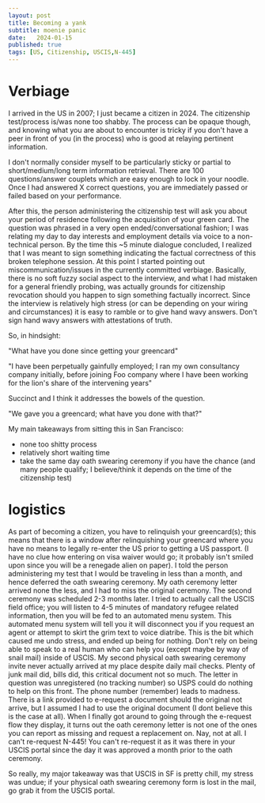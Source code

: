 ```yaml
---
layout: post
title: Becoming a yank
subtitle: moenie panic
date:   2024-01-15
published: true
tags: [US, Citizenship, USCIS,N-445]
---
```


# Verbiage

I arrived in the US in 2007; I just became a citizen in 2024. The citizenship test/process is/was none too shabby. The process can be opaque though, and knowing what you are about to encounter is tricky if you don't have a peer in front of you (in the process) who is good at relaying pertinent information.

I don't normally consider myself to be particularly sticky or partial to short/medium/long term information retrieval. There are 100 questions/answer couplets which are easy enough to lock in your noodle. Once I had answered X correct questions, you are immediately passed or failed based on your performance.

After this, the person administering the citizenship test will ask you about your period of residence following the acquisition of your green card. The question was phrased in a very open ended/conversational fashion; I was relating my day to day interests and employment details via voice to a non-technical person. By the time this ~5 minute dialogue concluded, I realized that I was meant to sign something indicating the factual correctness of this broken telephone session. At this point I started pointing out miscommunication/issues in the currently committed verbiage. Basically, there is no soft fuzzy social aspect to the interview, and what I had mistaken for a general friendly probing, was actually grounds for citizenship revocation should you happen to sign something factually incorrect. Since the interview is relatively high stress (or can be depending on your wiring and circumstances) it is easy to ramble or to give hand wavy answers. Don't sign hand wavy answers with attestations of truth.

So, in hindsight:

"What have you done since getting your greencard"

"I have been perpetually gainfully employed; I ran my own consultancy company initially, before joining Foo company where I have been working for the lion's share of the intervening years"

Succinct and I think it addresses the bowels of the question.

"We gave you a greencard; what have you done with that?"

My main takeaways from sitting this in San Francisco:

* none too shitty process
* relatively short waiting time
* take the same day oath swearing ceremony if you have the chance (and many people qualify; I believe/think it depends on the time of the citizenship test)

# logistics

As part of becoming a citizen, you have to relinquish your greencard(s); this means that there is a window after relinquishing your greencard where you have no means to legally re-enter the US prior to getting a US passport. (I have no clue how entering on visa waiver would go; it probably isn't smiled upon since you will be a renegade alien on paper). I told the person administering my test that I would be traveling in less than a month, and hence deferred the oath swearing ceremony. My oath ceremony letter arrived none the less, and I had to miss the original ceremony. The second ceremony was scheduled 2-3 months later. I tried to actually call the USCIS field office; you will listen to 4-5 minutes of mandatory refugee related information, then you will be fed to an automated menu system. This automated menu system will tell you it will disconnect you if you request an agent or attempt to skirt the grim text to voice diatribe. This is the bit which caused me undo stress, and ended up being for nothing. Don't rely on being able to speak to a real human who can help you (except maybe by way of snail mail) inside of USCIS. My second physical oath swearing ceremony invite never actually arrived at my place despite daily mail checks. Plenty of junk mail did, bills did, this critical document not so much. The letter in question was unregistered (no tracking number) so USPS could do nothing to help on this front. The phone number (remember) leads to madness. There is a link provided to e-request a document should the original not arrive, but I assumed I had to use the original document (I dont believe this is the case at all). When I finally got around to going through the e-request flow they display, it turns out the oath ceremony letter is not one of the ones you can report as missing and request a replacement on. Nay, not at all. I can't re-request N-445! You can't re-request it as it was there in your USCIS portal since the day it was approved a month prior to the oath ceremony.

So really, my major takeaway was that USCIS in SF is pretty chill, my stress was undue; if your physical oath swearing ceremony form is lost in the mail, go grab it from the USCIS portal.
